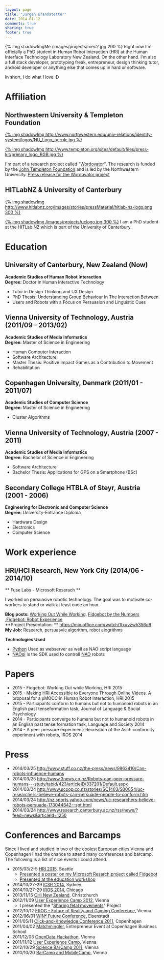 ```yaml
---
layout: page
title: "Jurgen Brandstetter"
date: 2014-01-12
comments: true
sharing: true
footer: true
---
```

{% img shadowImgMe /images/projects/mec2.jpg 200 %}
Right now I'm officially a PhD student in Human Robot Interaction (HRI) at the Human Interface Technology Laboratory New Zealand. On the other hand. I'm also a full stack developer, prototyping freak, entrepreneur, design thinking tutor, android developer or anything else that comes up in hard or software. 

In short, I do what I love :D

# Affiliation

## Northwestern University & Templeton Foundation
[{% img shadowImg http://www.northwestern.edu/univ-relations/identity-system/logos/NU_Logo_purple.jpg %}](http://www.northwestern.edu)

[{% img shadowImg http://www.templeton.org/sites/default/files/press-kit/primary_logo_RGB.jpg %}](http://www.templeton.org)


I'm part of a research project called "[Wordovator](http://www.wordovators.org/)". The research is funded by the [John Templeton Foundation](http://www.templeton.org/) and is led by the Northwestern University. [Press release for the Wordovator project](http://www.northwestern.edu/newscenter/stories/2013/03/playing-computer-games-for-fun-and-research.html)

## HITLabNZ & University of Canterbury
[{% img shadowImg http://www.hitlabnz.org/images/stories/pressMaterial/hitlab-nz-logo.png 300 %}](http://www.hitlabnz.org/)

[{% img shadowImg /images/projects/uclogo.jpg 300 %}](http://www.canterbury.ac.nz/)
I am a PhD student at the HITLab NZ which is part of the University of Canterbury. 


# Education

## University of Canterbury, New Zealand (Now)
**Academic Studies of Human Robot Interaction** <br /> 
**Degree:** Doctor in Human Interactive Technology

* Tutor in Design Thinking and UX Design
* PhD Thesis: Understanding Group Behaviour In The Interaction Between
* Users and Robots with a Focus on Persuasion and Linguistic Cues

## Vienna University of Technology, Austria (2011/09 - 2013/02)
**Academic Studies of Media Informatics** <br /> 
**Degree:** Master of Science in Engineering

* Human Computer Interaction
* Software Architecture
* Master Thesis: Positive Impact Games as a Contribution to Movement
* Rehabilitation


## Copenhagen University, Denmark (2011/01 - 2011/07)
**Academic Studies of Computer Science** <br /> 
**Degree:** Master of Science in Engineering

* Cluster Algorithms 


## Vienna University of Technology, Austria (2007 - 2011)
**Academic Studies of Media Informatics** <br /> 
**Degree:** Bachelor of Science in Engineering

* Software Architecture
* Bachelor Thesis: Applications for GPS on a Smartphone (BSc)


## Secondary College HTBLA of Steyr, Austria (2001 - 2006)
**Engineering for Electronic and Computer Science** <br /> 
**Degree:** University-Entrance Diploma

* Hardware Design
* Electronics
* Computer Science

# Work experience

## HRI/HCI Research, New York City (2014/06 - 2014/10)
** Fuse Labs - Microsoft Reserach **

I worked on persuasive robotic technology. The goal was to motivate co-workers to stand or walk at least once an hour.

**Blog posts:** [Working Out While Working](http://blog.fuselabs.org/post/97150732716/working-out-while-working), [Fidgebot by the Numbers](http://blog.fuselabs.org/post/97247581736/fidgebot-by-the-numbers) ,[Fidgebot: Robot Experience](http://blog.fuselabs.org/post/97308195741/fidgebot-robot-experience) <br />
**Project Presentation: ** https://mix.office.com/watch/1txuvzwh356d8 <br />
**My Job:** Research, persuasvie algorithm, robot alogrithms <br />

**Technologies Used**

* [Python](https://www.python.org/) Used as webserver as well as NAO script language
* [NAOqi](http://doc.aldebaran.com/2-1/naoqi/index.html) Is the SDK used to controll [NAO](https://www.aldebaran.com/en/humanoid-robot/nao-robot) robots


# Papers
* 2015 - Fidgebot: Working Out while Working, HRI 2015
* 2015 - Making HRI Accessible to Everyone Through Online Videos. A proposal for a µMOOC in Human Robot Interaction, HRI 2015
* 2015 - Participants conform to humans but not to humanoid robots in an English past tenseformation task, Journal of Language & Social Psychology
* 2014 - Participants converge to humans but not to humanoid robots in an English past tense formation task, Language and Society 2014
* 2014 - A peer pressure experiment: Recreation of the Asch conformity experiment with robots, IROS 2014

# Press
* 2014/03/25 http://www.stuff.co.nz/the-press/news/9863410/Can-robots-influence-humans
* 2014/03/25 http://www.3news.co.nz/Robots-can-peer-pressure-humans---study/tabid/423/articleID/337201/Default.aspx
* 2014/03/24 http://www.scoop.co.nz/stories/SC1403/S00054/uc-researchers-believe-robots-can-persuade-people-to-conform.htm
* 2014/03/24 http://nz.sports.yahoo.com/news/uc-researchers-believe-robots-persuade-173044642--spt.html
* 2014/03/24 http://www.research.canterbury.ac.nz/rss/news/?feed=news&articleId=1250

# Conferences and Barcamps
Since I lived and studied in two of the coolest European cities Vienna and Copenhagen I had the chance to attend many conferences and barcamp. The following is a list of nice events I could attend. 

* 2015/03/2-5 [HRI 2015](http://humanrobotinteraction.org/2015), Seattle
	* [Presented a poster on my Microsoft Resarch project called Fidgebot](http://dl.acm.org/citation.cfm?id=2701979)
	* [Presented at the education workshop](http://www.rose-hulman.edu/media/1599141/SandovalHRI_Education__From_outreach_to__new_researchers_in_the_field.pdf)
* 2014/10/27-29 [ICSR 2014](http://icsr2014.org), Sydney
* 2014/10/27-29 [IROS 2014](http://www.iros2014.org), Chicago
* 2013/11/15 [CHI New Zealand](http://sigchinz.acm.org/chinz/2013/), Christchurch
* 2012/11/09 [User Experience Camp 2012](http://www.barcamp.at/UxCamp_2012), Vienna
	* I presented the "[Sharing fetal movements](https://docs.google.com/file/d/0BydzO1mEr3Hld3pXNWluXzR5UlU)" Project
* 2012/10/12 [FROG - Future of Reality and Gaming Conference,](http://www.frogvienna.at/en/) Vienna
* 2012/06/01 [WIN² Future Conference](http://www.winquadrat.at/), Eisenstadt
* 2011/05/11 [Click-and-Knowledge Conference 2011](http://engerom.ku.dk/clickonknowledge/), Copenhagen
* 2011/04/02 [Matchmingler](https://www.facebook.com/media/set/?set=a.193979223971189.38450.144501958918916&type=3), Entrepreneur Event at Copenhagen Business School
* 2011/12/03 [OpenData Hackathon](http://www.barcamp.at/OpenDataHackathon_2011), Vienna
* 2011/11/12 [User Experience Camp](http://www.barcamp.at/UXcamp_2011), Vienna
* 2012/10/29 [Science BarCamp 2011](http://www.scibarcampvie.org/index.php/Main_Page), Vienna
* 2010/10/20 [BarCamp and MobileCamp](http://www.barcamp.at/Barcamp_Vienna_10/2010), Vienna
